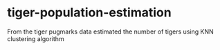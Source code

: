 # tiger-population-estimation
From the tiger pugmarks data estimated the number of tigers using KNN clustering algorithm
